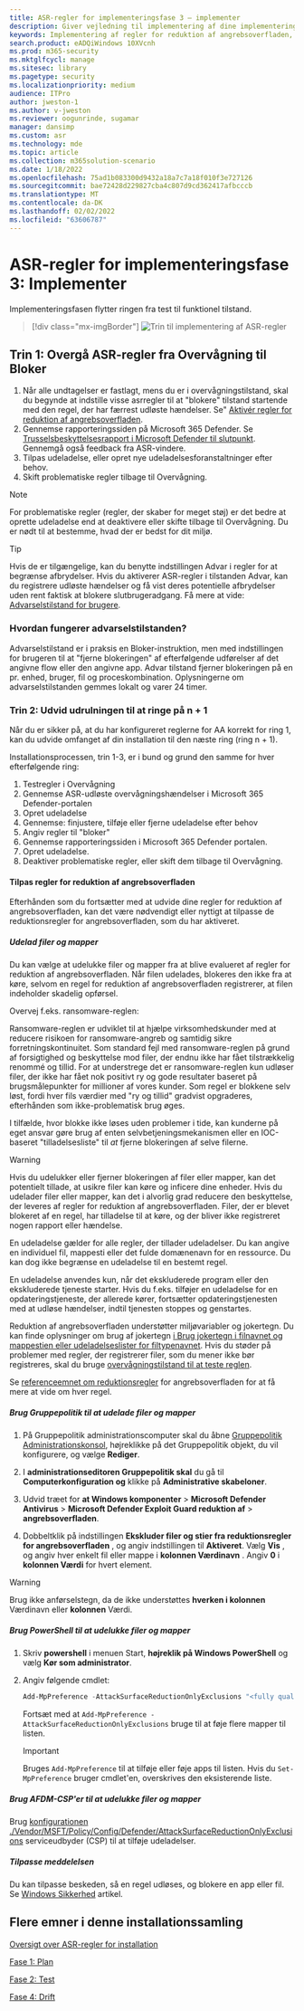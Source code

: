 ```yaml
---
title: ASR-regler for implementeringsfase 3 – implementer
description: Giver vejledning til implementering af dine implementeringsregler for reduktion af angrebsoverfladen.
keywords: Implementering af regler for reduktion af angrebsoverfladen, ASR-installation, aktivér asr-regler, konfigurer ASR, beskyttelsessystem til forebyggelse af indtrængen, beskyttelsesregler, anti exploit, udnyttelsesregler, regler for forebyggelse af indtrængen, Microsoft Defender til slutpunkt, konfigurer ASR-regler
search.product: eADQiWindows 10XVcnh
ms.prod: m365-security
ms.mktglfcycl: manage
ms.sitesec: library
ms.pagetype: security
ms.localizationpriority: medium
audience: ITPro
author: jweston-1
ms.author: v-jweston
ms.reviewer: oogunrinde, sugamar
manager: dansimp
ms.custom: asr
ms.technology: mde
ms.topic: article
ms.collection: m365solution-scenario
ms.date: 1/18/2022
ms.openlocfilehash: 75ad1b083300d9432a18a7c7a18f010f3e727126
ms.sourcegitcommit: bae72428d229827cba4c807d9cd362417afbcccb
ms.translationtype: MT
ms.contentlocale: da-DK
ms.lasthandoff: 02/02/2022
ms.locfileid: "63606787"
---
```

# <a name="asr-rules-deployment-phase-3-implement"></a>ASR-regler for implementeringsfase 3: Implementer

Implementeringsfasen flytter ringen fra test til funktionel tilstand.

> [!div class="mx-imgBorder"]
> ![Trin til implementering af ASR-regler](images/asr-rules-implementation-steps.png)

## <a name="step-1-transition-asr-rules-from-audit-to-block"></a>Trin 1: Overgå ASR-regler fra Overvågning til Bloker

1. Når alle undtagelser er fastlagt, mens du er i overvågningstilstand, skal du begynde at indstille visse asrregler til at "blokere" tilstand startende med den regel, der har færrest udløste hændelser. Se" [Aktivér regler for reduktion af angrebsoverfladen](enable-attack-surface-reduction.md).
2. Gennemse rapporteringssiden på Microsoft 365 Defender. Se [Trusselsbeskyttelsesrapport i Microsoft Defender til slutpunkt](threat-protection-reports.md). Gennemgå også feedback fra ASR-vindere.
3. Tilpas udeladelse, eller opret nye udeladelsesforanstaltninger efter behov.
4. Skift problematiske regler tilbage til Overvågning.

  >[!Note]
  >For problematiske regler (regler, der skaber for meget støj) er det bedre at oprette udeladelse end at deaktivere eller skifte tilbage til Overvågning. Du er nødt til at bestemme, hvad der er bedst for dit miljø.

  >[!Tip]
  >Hvis de er tilgængelige, kan du benytte indstillingen Advar i regler for at begrænse afbrydelser. Hvis du aktiverer ASR-regler i tilstanden Advar, kan du registrere udløste hændelser og få vist deres potentielle afbrydelser uden rent faktisk at blokere slutbrugeradgang. Få mere at vide: [Advarselstilstand for brugere](attack-surface-reduction.md#warn-mode-for-users).

### <a name="how-does-warn-mode-work"></a>Hvordan fungerer advarselstilstanden?

Advarselstilstand er i praksis en Bloker-instruktion, men med indstillingen for brugeren til at "fjerne blokeringen" af efterfølgende udførelser af det angivne flow eller den angivne app. Advar tilstand fjerner blokeringen på en pr. enhed, bruger, fil og proceskombination. Oplysningerne om advarselstilstanden gemmes lokalt og varer 24 timer.

### <a name="step-2-expand-deployment-to-ring-n--1"></a>Trin 2: Udvid udrulningen til at ringe på n + 1

Når du er sikker på, at du har konfigureret reglerne for AA korrekt for ring 1, kan du udvide omfanget af din installation til den næste ring (ring n + 1).

Installationsprocessen, trin 1-3, er i bund og grund den samme for hver efterfølgende ring:

1. Testregler i Overvågning
2. Gennemse ASR-udløste overvågningshændelser i Microsoft 365 Defender-portalen
3. Opret udeladelse
4. Gennemse: finjustere, tilføje eller fjerne udeladelse efter behov
5. Angiv regler til "bloker"
6. Gennemse rapporteringssiden i Microsoft 365 Defender portalen.
7. Opret udeladelse.
8. Deaktiver problematiske regler, eller skift dem tilbage til Overvågning.

#### <a name="customize-attack-surface-reduction-rules"></a>Tilpas regler for reduktion af angrebsoverfladen

Efterhånden som du fortsætter med at udvide dine regler for reduktion af angrebsoverfladen, kan det være nødvendigt eller nyttigt at tilpasse de reduktionsregler for angrebsoverfladen, som du har aktiveret.

##### <a name="exclude-files-and-folders"></a>Udelad filer og mapper

Du kan vælge at udelukke filer og mapper fra at blive evalueret af regler for reduktion af angrebsoverfladen. Når filen udelades, blokeres den ikke fra at køre, selvom en regel for reduktion af angrebsoverfladen registrerer, at filen indeholder skadelig opførsel.

Overvej f.eks. ransomware-reglen:

Ransomware-reglen er udviklet til at hjælpe virksomhedskunder med at reducere risikoen for ransomware-angreb og samtidig sikre forretningskontinuitet. Som standard fejl med ransomware-reglen på grund af forsigtighed og beskyttelse mod filer, der endnu ikke har fået tilstrækkelig renommé og tillid. For at understrege det er ransomware-reglen kun udløser filer, der ikke har fået nok positivt ry og gode resultater baseret på brugsmålepunkter for millioner af vores kunder. Som regel er blokkene selv løst, fordi hver fils værdier med "ry og tillid" gradvist opgraderes, efterhånden som ikke-problematisk brug øges.

I tilfælde, hvor blokke ikke løses uden problemer i tide, kan kunderne på eget ansvar gøre brug af enten selvbetjeningsmekanismen eller en IOC-baseret "tilladelsesliste" til _at_ fjerne blokeringen af selve filerne.

> [!WARNING]
> Hvis du udelukker eller fjerner blokeringen af filer eller mapper, kan det potentielt tillade, at usikre filer kan køre og inficere dine enheder. Hvis du udelader filer eller mapper, kan det i alvorlig grad reducere den beskyttelse, der leveres af regler for reduktion af angrebsoverfladen. Filer, der er blevet blokeret af en regel, har tilladelse til at køre, og der bliver ikke registreret nogen rapport eller hændelse.

En udeladelse gælder for alle regler, der tillader udeladelser. Du kan angive en individuel fil, mappesti eller det fulde domænenavn for en ressource. Du kan dog ikke begrænse en udeladelse til en bestemt regel.

En udeladelse anvendes kun, når det ekskluderede program eller den ekskluderede tjeneste starter. Hvis du f.eks. tilføjer en udeladelse for en opdateringstjeneste, der allerede kører, fortsætter opdateringstjenesten med at udløse hændelser, indtil tjenesten stoppes og genstartes.

Reduktion af angrebsoverfladen understøtter miljøvariabler og jokertegn. Du kan finde oplysninger om brug af jokertegn [i Brug jokertegn i filnavnet og mappestien eller udeladelseslister for filtypenavnet](configure-extension-file-exclusions-microsoft-defender-antivirus.md#use-wildcards-in-the-file-name-and-folder-path-or-extension-exclusion-lists).
Hvis du støder på problemer med regler, der registrerer filer, som du mener ikke bør registreres, skal du bruge [overvågningstilstand til at teste reglen](evaluate-attack-surface-reduction.md).

Se [referenceemnet om reduktionsregler](attack-surface-reduction-rules-reference.md) for angrebsoverfladen for at få mere at vide om hver regel.

##### <a name="use-group-policy-to-exclude-files-and-folders"></a>Brug Gruppepolitik til at udelade filer og mapper

1. På Gruppepolitik administrationscomputer skal du åbne [Gruppepolitik Administrationskonsol](https://technet.microsoft.com/library/cc731212.aspx), højreklikke på det Gruppepolitik objekt, du vil konfigurere, og vælge **Rediger**.

2. I **administrationseditoren Gruppepolitik skal** du gå til **Computerkonfiguration og** klikke på **Administrative skabeloner**.

3. Udvid træet for **at Windows komponenter** \> **Microsoft Defender Antivirus** \> **Microsoft Defender Exploit Guard reduktion af** \> **angrebsoverfladen**.

4. Dobbeltklik på indstillingen **Ekskluder filer og stier fra reduktionsregler for angrebsoverfladen** , og angiv indstillingen til **Aktiveret**. Vælg **Vis** , og angiv hver enkelt fil eller mappe i **kolonnen Værdinavn** . Angiv **0** i **kolonnen Værdi** for hvert element.

> [!WARNING]
> Brug ikke anførselstegn, da de ikke understøttes **hverken i kolonnen** Værdinavn eller **kolonnen** Værdi.

##### <a name="use-powershell-to-exclude-files-and-folders"></a>Brug PowerShell til at udelukke filer og mapper

1. Skriv **powershell** i menuen Start, **højreklik på Windows PowerShell** og vælg **Kør som administrator**.

2. Angiv følgende cmdlet:

    ```PowerShell
    Add-MpPreference -AttackSurfaceReductionOnlyExclusions "<fully qualified path or resource>"
    ```

    Fortsæt med at `Add-MpPreference -AttackSurfaceReductionOnlyExclusions` bruge til at føje flere mapper til listen.

    > [!IMPORTANT]
    > Bruges `Add-MpPreference` til at tilføje eller føje apps til listen. Hvis du `Set-MpPreference` bruger cmdlet'en, overskrives den eksisterende liste.

##### <a name="use-mdm-csps-to-exclude-files-and-folders"></a>Brug AFDM-CSP'er til at udelukke filer og mapper

Brug [konfigurationen ./Vendor/MSFT/Policy/Config/Defender/AttackSurfaceReductionOnlyExclusions](/windows/client-management/mdm/policy-csp-defender#defender-attacksurfacereductiononlyexclusions) serviceudbyder (CSP) til at tilføje udeladelser.

##### <a name="customize-the-notification"></a>Tilpasse meddelelsen

Du kan tilpasse beskeden, så en regel udløses, og blokere en app eller fil. Se [Windows Sikkerhed](/windows/security/threat-protection/windows-defender-security-center/windows-defender-security-center#customize-notifications-from-the-windows-defender-security-center) artikel.

## <a name="additional-topics-in-this-deployment-collection"></a>Flere emner i denne installationssamling

[Oversigt over ASR-regler for installation](attack-surface-reduction-rules-deployment.md)

[Fase 1: Plan](attack-surface-reduction-rules-deployment-phase-1.md)

[Fase 2: Test](attack-surface-reduction-rules-deployment-phase-2.md)

[Fase 4: Drift](attack-surface-reduction-rules-deployment-phase-4.md)
